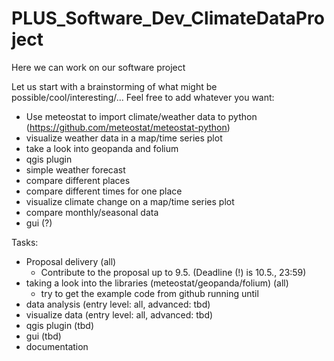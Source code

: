 # PLUS_Software_Dev_ClimateDataProject
Here we can work on our software project

Let us start with a brainstorming of what might be possible/cool/interesting/... Feel free to add whatever you want:
- Use meteostat to import climate/weather data to python (https://github.com/meteostat/meteostat-python)
- visualize weather data in a map/time series plot
- take a look into geopanda and folium
- qgis plugin
- simple weather forecast
- compare different places
- compare different times for one place
- visualize climate change on a map/time series plot
- compare monthly/seasonal data
- gui (?)


Tasks:
- Proposal delivery (all)
  - Contribute to the proposal up to 9.5. (Deadline (!) is 10.5., 23:59)
- taking a look into the libraries (meteostat/geopanda/folium) (all)
  - try to get the example code from github running until 
- data analysis (entry level: all, advanced: tbd)
- visualize data (entry level: all, advanced: tbd)
- qgis plugin (tbd)
- gui (tbd)
- documentation


